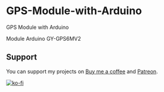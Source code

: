 # GPS-Module-with-Arduino
 GPS Module with Arduino
 
 Module
 Arduino
 GY-GPS6MV2

 
## Support
You can support my projects on [Buy me a coffee](https://www.buymeacoffee.com/pramuditharidma) and [Patreon](https://patreon.com/mercurylabs?utm_medium=unknown&utm_source=join_link&utm_campaign=creatorshare_creator&utm_content=copyLink).

[![ko-fi](https://ko-fi.com/img/githubbutton_sm.svg)](https://ko-fi.com/N4N1ZJHWO)

